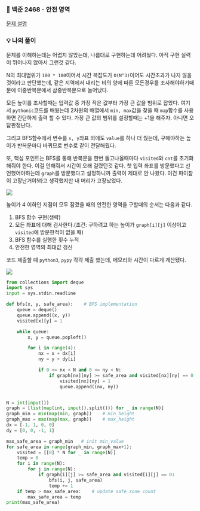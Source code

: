 ### 📌 백준 2468 - 안전 영역
<a href='https://www.acmicpc.net/problem/2468'>문제 설명</a>

### 💡 나의 풀이
문제를 이해하는데는 어렵지 않았는데, 나름대로 구현하는데 어려웠다. 아직 구현 실력이 뛰어나지 않아서 그런것 같다.

N의 최대범위가 `100 * 100`이어서 시간 복잡도가 `O(N^3)`이어도 시간초과가 나지 않을것이라고 판단했는데, 같은 지역에서 내리는 비의 양에 따른 모든경우를 조사해야하기때문에 이중반복문에서 삼중반복문으로 늘어났다.

모든 높이를 조사할때는 입력값 중 가장 작은 값부터 가장 큰 값을 범위로 잡았다. 여기서 `pythonic`코드를 배웠는데 2차원의 배열에서 `min, max`값을 찾을 때 `map`함수를 사용하면 간단하게 출력 할 수 있다. 가장 큰 값의 범위를 설정할때는 +1을 해주자. 아니면 오답판정난다.

그리고 BFS함수에서 변수를 `x, y`좌표 외에도 `value`를 하나 더 줬는데, 구해야하는 높이가 반복문마다 바뀌므로 변수로 같이 전달해줬다.

또, 핵심 포인트는 BFS를 통해 반복문을 한번 돌고나올때마다 `visited`와 `cnt`를 초기화해줘야 한다. 이걸 안해줘서 시간이 오래 걸렸던것 같다. 
첫 입력 좌표를 방문했다고 선언했어야하는데 `graph`를 방문했다고 설정하니까 출력이 제대로 안 나왔다. 이건 파이참이 고장난거야!라고 생각했지만 내 머리가 고장났었다.

![](https://images.velog.io/images/abcd8637/post/18005c45-6319-4421-8f85-57a25e2bfe46/More_details_be_omitted.jpeg)

높이가 4 이하인 지점이 모두 잠겼을 때의 안전한 영역을 구할때의 순서는 다음과 같다.
1. BFS 함수 구현(생략)
2. 모든 좌표에 대해 검사한다.(조건: 구하려고 하는 높이가 `graph[i][j]` 이상이고 `visited`에 방문한적이 없을 때)
3. BFS 함수를 실행한 횟수 누적
4. 안전한 영역의 최대값 갱신

코드 제출할 때 `python3`, `pypy` 각각 제출 했는데, 메모리와 시간이 다르게 계산됐다.

![](https://images.velog.io/images/abcd8637/post/0a5f7c3d-5313-4ae4-9af2-5bae421720a5/%E1%84%89%E1%85%B3%E1%84%8F%E1%85%B3%E1%84%85%E1%85%B5%E1%86%AB%E1%84%89%E1%85%A3%E1%86%BA%202021-04-18%2015.28.45.png)

```python
from collections import deque
import sys
input = sys.stdin.readline

def bfs(x, y, safe_area):    # BFS implementation
    queue = deque()
    queue.append((x, y))
    visited[x][y] = 1

    while queue:
        x, y = queue.popleft()

        for i in range(4):
            nx = x + dx[i]
            ny = y + dy[i]

            if 0 <= nx < N and 0 <= ny < N:
                if graph[nx][ny] >= safe_area and visited[nx][ny] == 0:    
                    visited[nx][ny] = 1
                    queue.append((nx, ny))


N = int(input())
graph = [list(map(int, input().split())) for _ in range(N)]
graph_min = min(map(min, graph))    # min_height
graph_max = max(map(max, graph))    # max_height
dx = [-1, 1, 0, 0]
dy = [0, 0, -1, 1]

max_safe_area = graph_min   # init min_value
for safe_area in range(graph_min, graph_max+1):
    visited = [[0] * N for _ in range(N)]
    temp = 0
    for i in range(N):
        for j in range(N):
            if graph[i][j] >= safe_area and visited[i][j] == 0:
                bfs(i, j, safe_area)
                temp += 1
    if temp > max_safe_area:    # update safe_zone count
        max_safe_area = temp
print(max_safe_area)
```